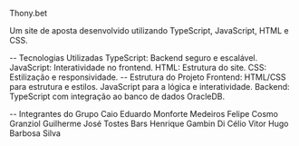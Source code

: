 Thony.bet

Um site de aposta desenvolvido utilizando TypeScript, JavaScript, HTML e CSS. 

-- Tecnologias Utilizadas
TypeScript: Backend seguro e escalável.
JavaScript: Interatividade no frontend.
HTML: Estrutura do site.
CSS: Estilização e responsividade.
-- Estrutura do Projeto
Frontend:
HTML/CSS para estrutura e estilos.
JavaScript para a lógica e interatividade.
Backend:
TypeScript com integração ao banco de dados OracleDB.

-- Integrantes do Grupo
Caio Eduardo Monforte Medeiros
Felipe Cosmo Granziol
Guilherme José Tostes Bars
Henrique Gambin Di Célio
Vitor Hugo Barbosa Silva
